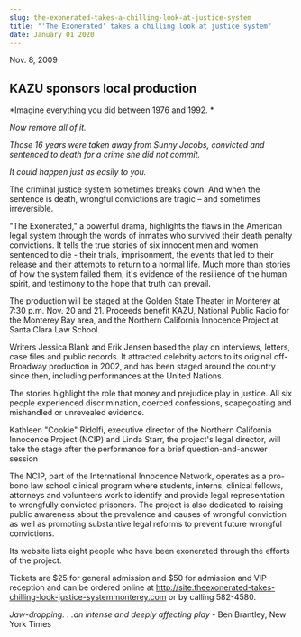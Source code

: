 ```yaml
---
slug: the-exonerated-takes-a-chilling-look-at-justice-system
title: "'The Exonerated' takes a chilling look at justice system"
date: January 01 2020
---
```


<p>Nov. 8, 2009
</p><h2>KAZU sponsors local production</h2><p>*Imagine everything you did between 1976 and 1992. *
</p><p><em>Now remove all of it.</em>
</p><p><em>Those 16 years were taken away from Sunny Jacobs, convicted and sentenced to death for a crime she did not commit.</em>
</p><p><em>It could happen just as easily to you.</em>
</p><p>The criminal justice system sometimes breaks down. And when the sentence is death, wrongful convictions are tragic – and sometimes irreversible.
</p><p>"The Exonerated," a powerful drama, highlights the flaws in the American legal system through the words of inmates who survived their death penalty convictions. It tells the true stories of six innocent men and women sentenced to die - their trials, imprisonment, the events that led to their release and their attempts to return to a normal life. Much more than stories of how the system failed them, it's evidence of the resilience of the human spirit, and testimony to the hope that truth can prevail.
</p><p>The production will be staged at the Golden State Theater in Monterey at 7:30 p.m. Nov. 20 and 21. Proceeds benefit KAZU, National Public Radio for the Monterey Bay area, and the Northern California Innocence Project at Santa Clara Law School.
</p><p>Writers Jessica Blank and Erik Jensen based the play on interviews, letters, case files and public records. It attracted celebrity actors to its original off-Broadway production in 2002, and has been staged around the country since then, including performances at the United Nations.
</p><p>The stories highlight the role that money and prejudice play in justice. All six people experienced discrimination, coerced confessions, scapegoating and mishandled or unrevealed evidence.
</p><p>Kathleen "Cookie" Ridolfi, executive director of the Northern California Innocence Project (NCIP) and Linda Starr, the project's legal director, will take the stage after the performance for a brief question-and-answer session
</p><p>The NCIP, part of the International Innocence Network, operates as a pro-bono law school clinical program where students, interns, clinical fellows, attorneys and volunteers work to identify and provide legal representation to wrongfully convicted prisoners. The project is also dedicated to raising public awareness about the prevalence and causes of wrongful conviction as well as promoting substantive legal reforms to prevent future wrongful convictions.
</p><p>Its website lists eight people who have been exonerated through the efforts of the project.
</p><p>Tickets are $25 for general admission and $50 for admission and VIP reception and can be ordered online at <a href="http://site.themonterey.com/">http://site.theexonerated-takes-chilling-look-justice-systemmonterey.com</a> or by calling 582-4580. 
</p><p><em>Jaw-dropping. . .an intense and deeply affecting play</em> - Ben Brantley, New York Times
</p><p> 
</p>
